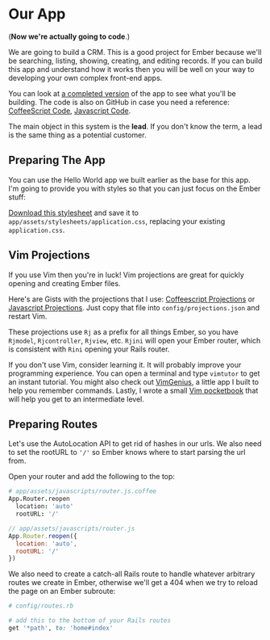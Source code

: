 # Our App

(**Now we're actually going to code**.)

We are going to build a CRM. This is a good project for Ember because we'll be searching, listing, showing, creating, and editing records. If you can build this app and understand how it works then you will be well on your way to developing your own complex front-end apps.

You can look at [a completed version](http://embercrm.herokuapp.com) of the app to see what you'll be building. The code is also on GitHub in case you need a reference: [CoffeeScript Code](https://github.com/vicramon/ember-crm), [Javascript Code](https://github.com/vicramon/ember-crm-js).

The main object in this system is the **lead**. If you don't know the term, a lead is the same thing as a potential customer.

## Preparing The App

You can use the Hello World app we built earlier as the base for this app. I'm going to provide you with styles so that you can just focus on the Ember stuff:

[Download this stylesheet](https://gist.githubusercontent.com/vicramon/a6cc84a06cf92f4aa191/raw/be5d148eaaf1b28d56d6e57e1653ff3f43158192/application.css) and save it to `app/assets/stylesheets/application.css`, replacing your existing `application.css`.

## Vim Projections

If you use Vim then you're in luck! Vim projections are great for quickly opening and creating Ember files.

Here's are Gists with the projections that I use: [Coffeescript Projections](https://gist.github.com/vicramon/6488603) or [Javascript Projections](https://gist.github.com/vicramon/b626f24df31a1f64780b). Just copy that file into `config/projections.json` and restart Vim.

These projections use `Rj` as a prefix for all things Ember, so you have `Rjmodel`, `Rjcontroller`, `Rjview`, etc. `Rjini` will open your Ember router, which is consistent with `Rini` opening your Rails router.

If you don't use Vim, consider learning it. It will probably improve your programming experience. You can open a terminal and type `vimtutor` to get an instant tutorial. You might also check out [VimGenius](http://vimgenius.com), a little app I built to help you remember commands. Lastly, I wrote a small [Vim pocketbook](https://github.com/vicramon/vim-tutorial/blob/master/vim-tutorial.txt) that will help you get to an intermediate level.

## Preparing Routes

Let's use the AutoLocation API to get rid of hashes in our urls. We also need to set the rootURL to `'/'` so Ember knows where to start parsing the url from.

Open your router and add the following to the top:

```coffee
# app/assets/javascripts/router.js.coffee
App.Router.reopen
  location: 'auto'
  rootURL: '/'
```
```javascript
// app/assets/javascripts/router.js
App.Router.reopen({
  location: 'auto',
  rootURL: '/'
})
```

We also need to create a catch-all Rails route to handle whatever arbitrary routes we create in Ember, otherwise we'll get a 404 when we try to reload the page on an Ember subroute:

```ruby
# config/routes.rb

# add this to the bottom of your Rails routes
get '*path', to: 'home#index'
```
